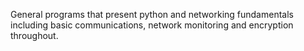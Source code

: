 General programs that present python and networking fundamentals including basic communications, network monitoring and encryption throughout. 
